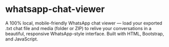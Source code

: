 # whatsapp-chat-viewer
A 100% local, mobile-friendly WhatsApp chat viewer — load your exported .txt chat file and media (folder or ZIP) to relive your conversations in a beautiful, responsive WhatsApp-style interface. Built with HTML, Bootstrap, and JavaScript.
